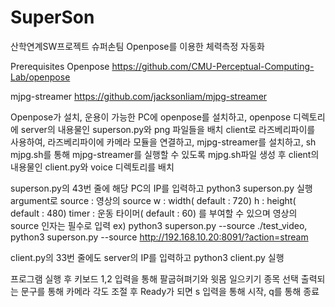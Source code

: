 # SuperSon
산학연계SW프로젝트 슈퍼손팀 Openpose를 이용한 체력측정 자동화

Prerequisites
Openpose
https://github.com/CMU-Perceptual-Computing-Lab/openpose

mjpg-streamer
https://github.com/jacksonliam/mjpg-streamer

Openpose가 설치, 운용이 가능한 PC에 openpose를 설치하고, openpose 디렉토리에 server의 내용물인 superson.py와 png 파일들을 배치
client로 라즈베리파이를 사용하여, 라즈베리파이에 카메라 모듈을 연결하고, mjpg-streamer를 설치하고, sh mjpg.sh를 통해 mjpg-streamer를 실행할 수 있도록 mjpg.sh파일 생성 후 client의 내용물인 client.py와 voice 디렉토리를 배치

superson.py의 43번 줄에 해당 PC의 IP를 입력하고 python3 superson.py 실행
argument로 
source : 영상의 source
w : width( default : 720)
h : height( default : 480)
timer : 운동 타이머( default : 60)
를 부여할 수 있으며 영상의 source 인자는 필수로 입력
ex) python3 superson.py --source ./test_video, python3 superson.py --source http://192.168.10.20:8091/?action=stream

client.py의 33번 줄에도 server의 IP를 입력하고 python3 client.py 실행

프로그램 실행 후 키보드 1,2 입력을 통해 팔굽혀펴기와 윗몸 일으키기 종목 선택
출력되는 문구를 통해 카메라 각도 조절 후 Ready가 되면 s 입력을 통해 시작, q를 통해 종료
